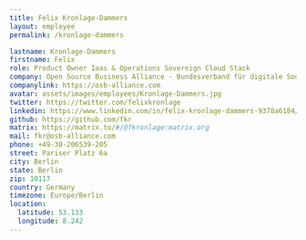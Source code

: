 ```yaml
---
title: Felix Kronlage-Dammers
layout: employee
permalink: /kronlage-dammers

lastname: Kronlage-Dammers
firstname: Felix
role: Product Owner Iaas & Operations Sovereign Cloud Stack
company: Open Source Business Alliance - Bundesverband für digitale Souveränität e.V.
companylink: https://osb-alliance.com
avatar: assets/images/employees/Kronlage-Dammers.jpg
twitter: https://twitter.com/felixkronlage
linkedin: https://www.linkedin.com/in/felix-kronlage-dammers-9378a6184/
github: https://github.com/fkr
matrix: https://matrix.to/#/@fkronlage:matrix.org
mail: fkr@osb-alliance.com
phone: +49-30-206539-205
street: Pariser Platz 6a
city: Berlin
state: Berlin
zip: 10117
country: Germany
timezone: Europe/Berlin
location:
  latitude: 53.133
  longitude: 8.242
---
```

